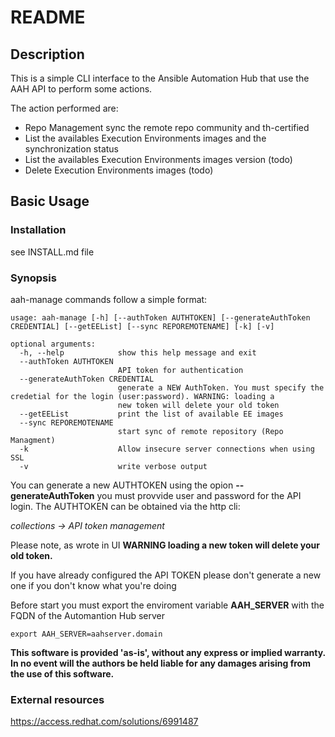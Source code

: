# README

## Description

This is a simple CLI interface to the Ansible Automation Hub that use the AAH API to perform some actions. 

The action performed are:
- Repo Management sync the remote repo community and th-certified
- List the availables Execution Environments images and the synchronization status
- List the availables Execution Environments images version (todo)
- Delete Execution Environments images (todo)

## Basic Usage
### Installation
see INSTALL.md file

### Synopsis
aah-manage commands follow a simple format:
````
usage: aah-manage [-h] [--authToken AUTHTOKEN] [--generateAuthToken CREDENTIAL] [--getEEList] [--sync REPOREMOTENAME] [-k] [-v]

optional arguments:
  -h, --help            show this help message and exit
  --authToken AUTHTOKEN
                        API token for authentication
  --generateAuthToken CREDENTIAL
                        generate a NEW AuthToken. You must specify the credetial for the login (user:password). WARNING: loading a
                        new token will delete your old token
  --getEEList           print the list of available EE images
  --sync REPOREMOTENAME
                        start sync of remote repository (Repo Managment)
  -k                    Allow insecure server connections when using SSL
  -v                    write verbose output

````

You can generate a new AUTHTOKEN using the opion **--generateAuthToken** you must provvide user and password for the API login.
The AUTHTOKEN can be obtained via the http cli:

*collections -> API token management*

Please note, as wrote in UI **WARNING loading a new token will delete your old token.**

If you have already configured the API TOKEN please don't generate a new one if you don't know what you're doing

Before start you must export the enviroment variable **AAH_SERVER** with the FQDN of the Automantion Hub server

``export AAH_SERVER=aahserver.domain``





**This software is provided 'as-is', without any express or implied warranty. In no event will the authors be held liable for any damages arising from the use of this software.**


### External resources

https://access.redhat.com/solutions/6991487
